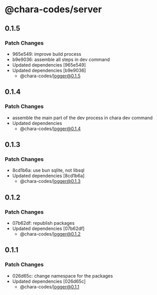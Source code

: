 # @chara-codes/server

## 0.1.5

### Patch Changes

- 965e549: improve build process
- b9e9036: assemble all steps in dev command
- Updated dependencies [965e549]
- Updated dependencies [b9e9036]
  - @chara-codes/logger@0.1.5

## 0.1.4

### Patch Changes

- assemble the main part of the dev process in chara dev command
- Updated dependencies
  - @chara-codes/logger@0.1.4

## 0.1.3

### Patch Changes

- 8cd1b6a: use bun sqlite, not libsql
- Updated dependencies [8cd1b6a]
  - @chara-codes/logger@0.1.3

## 0.1.2

### Patch Changes

- 07b62df: republish packages
- Updated dependencies [07b62df]
  - @chara-codes/logger@0.1.2

## 0.1.1

### Patch Changes

- 026d65c: change namespace for the packages
- Updated dependencies [026d65c]
  - @chara-codes/logger@0.1.1
